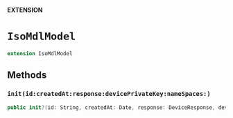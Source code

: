 **EXTENSION**

# `IsoMdlModel`
```swift
extension IsoMdlModel
```

## Methods
### `init(id:createdAt:response:devicePrivateKey:nameSpaces:)`

```swift
public init?(id: String, createdAt: Date, response: DeviceResponse, devicePrivateKey: CoseKeyPrivate, nameSpaces: [NameSpace]? = nil)
```
